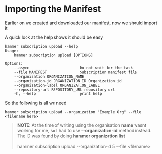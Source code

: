 # Importing the Manifest

Earlier on we created and downloaded our manifest, now we should import it

A quick look at the help shows it should be easy

```
hammer subscription upload --help
Usage:
    hammer subscription upload [OPTIONS]

Options:
    --async                       Do not wait for the task
    --file MANIFEST               Subscription manifest file
    --organization ORGANIZATION_NAME
    --organization-id ORGANIZATION_ID Organization id
    --organization-label ORGANIZATION_LABEL
    --repository-url REPOSITORY_URL repository url
    -h, --help                    print help

```

So the following is all we need

```
hammer subscription upload --organization "Example Org" --file <filename here>
```

>**NOTE**: At the time of writing using the organisation **name** wasnt working for me, so I had to use **--organization-id** method instead. The ID was found by doing **hammer organization list**
<br/> <br/>
 hammer subscription upload --organization-id 5 --file &lt;filename&gt;


